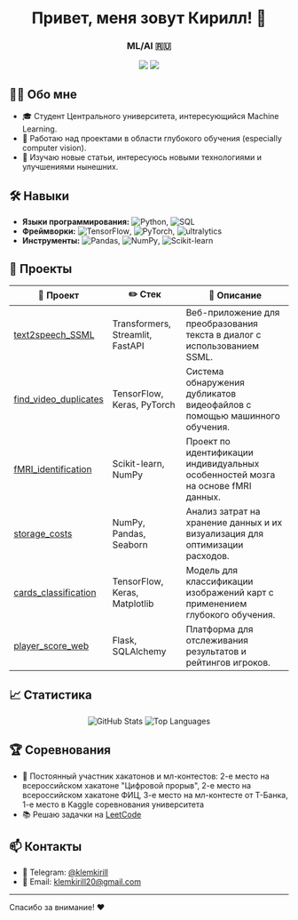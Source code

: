 <h1 align="center">Привет, меня зовут Кирилл! 👋</h1>
<h3 align="center">ML/AI 🇷🇺</h3>

<p align="center">
  <a href="https://t.me/klemkirill"><img src="https://img.shields.io/badge/Telegram-2CA5E0?logo=telegram&logoColor=white"/></a>
  <a href="klemkirill20@gmail.com"><img src="https://img.shields.io/badge/gmail-D14836?logo=gmail&logoColor=white"/></a>
</p>
<!--   <a href="https://linkedin.com/in/yourprofile"><img src="https://img.shields.io/badge/LinkedIn-0A66C2?logo=linkedin&logoColor=white"/></a> --!>

## 🧑‍💻 Обо мне

- 🎓 Студент Центрального университета, интересующийся Machine Learning.
- 🔭 Работаю над проектами в области глубокого обучения (especially computer vision).
- 🌱 Изучаю новые статьи, интересуюсь новыми технологиями и улучшениями нынешних.

## 🛠 Навыки

- **Языки программирования:** ![Python](https://img.shields.io/badge/-Python-3776AB?logo=Python&logoColor=white), ![SQL](https://img.shields.io/badge/-SQL-4479A1?logo=MySQL&logoColor=white)
- **Фреймворки:** ![TensorFlow](https://img.shields.io/badge/-TensorFlow-FF6F00?logo=TensorFlow&logoColor=white), ![PyTorch](https://img.shields.io/badge/-PyTorch-EE4C2C?logo=PyTorch&logoColor=white), ![ultralytics](https://www.ultralytics.com/ru)
- **Инструменты:** ![Pandas](https://img.shields.io/badge/-Pandas-150458?logo=Pandas&logoColor=white), ![NumPy](https://img.shields.io/badge/-NumPy-013243?logo=NumPy&logoColor=white), ![Scikit-learn](https://img.shields.io/badge/-Scikit--learn-F7931E?logo=scikit-learn&logoColor=white)

## 🚀 Проекты

| 📘 Проект | ✏️ Стек | 📝 Описание |
|-----------|---------|-------------|
| [text2speech_SSML](https://github.com/trizyx/Article_to_Dialogue) | Transformers, Streamlit, FastAPI | Веб-приложение для преобразования текста в диалог с использованием SSML. |
| [find_video_duplicates](https://github.com/KirillKlem/CU_in_ML) | TensorFlow, Keras, PyTorch | Система обнаружения дубликатов видеофайлов с помощью машинного обучения. |
| [fMRI_identification](https://github.com/KirillKlem/Brain-Atlas-Clustering-for-Individual-fMRI-Fingerprints) | Scikit-learn, NumPy | Проект по идентификации индивидуальных особенностей мозга на основе fMRI данных. |
| [storage_costs](https://github.com/KirillKlem/storage_costs) | NumPy, Pandas, Seaborn | Анализ затрат на хранение данных и их визуализация для оптимизации расходов. |
| [cards_classification](https://github.com/KirillKlem/cards_classification) | TensorFlow, Keras, Matplotlib | Модель для классификации изображений карт с применением глубокого обучения. |
| [player_score_web](https://github.com/KirillKlem/player-score-web) | Flask, SQLAlchemy | Платформа для отслеживания результатов и рейтингов игроков. |

## 📈 Статистика

<p align="center">
  <img src="https://github-readme-stats.vercel.app/api?username=KirillKlem&show_icons=true&theme=radical" alt="GitHub Stats" />
  <img src="https://github-readme-stats.vercel.app/api/top-langs/?username=KirillKlem&layout=compact&theme=radical" alt="Top Languages" />
</p>

## 🏆 Соревнования

- 🥇 Постоянный участник хакатонов и мл-контестов: 2-е место на всероссийском хакатоне "Цифровой прорыв", 2-е место на всероссийском хакатоне ФИЦ, 3-е место на мл-контесте от Т-Банка, 1-е место в Kaggle соревнования университета
- 📚 Решаю задачки на [LeetCode](https://leetcode.com/KlemKirill/)

## 📫 Контакты

- 💬 Telegram: [@klemkirill](https://t.me/klemkirill)
- 📧 Email: [klemkirill20@gmail.com](klemkirill20@gmail.com)

---

Спасибо за внимание! ❤️

